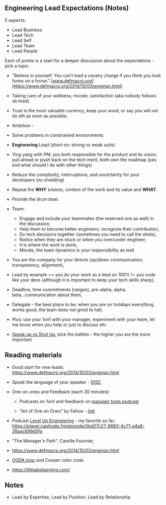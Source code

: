 ## Engineering Lead Expectations (Notes)

5 aspects:

- Lead Business
- Lead Tech
- Lead Self
- Lead Team
- Lead People

Each of points is a start for a deeper discussion about the expectations - pick a topic:

- "Believe in yourself. You can’t lead a cavalry charge if you think you look funny on a horse." [www.defmacro.org](https://www.defmacro.org/2014/10/03/engman.html)
- Taking care of your wellness, morale, satisfaction (aka nobody follows sb tired)
- Trust is the most valuable currency, keep your word, or say you will not do sth as soon as possible.
- Ambition -
- Solve problems in constrained environments
- **Engineering** Lead (short on: strong vs weak suits)
- Ying yang with PM, you both responsible for the product and its vision,
pull ahead or push back on the tech merit, both own the roadmap (yes and what should I do with other things)
- Reduce the complexity, interruptions, and uncertainty for your developers (no shielding)
- Repeat the **WHY** (vision), context of the work and its value and **WHAT**.
- Provide the drum beat.
- Team:
  - Engage and include your teammates (the reserved one as well) in the discussion,
  - Help them to become better engineers, recognize their contribution,
  - Do tech decisions together (sometimes you need to call the shots),
  - Notice when they are stuck or when you over/under engineer,
  - It is where the work is done,
  - Morale, the team dynamics is your responsibility as well.

- You are the company for your directs (up/down communication, transparency, alignment),
- Lead by example == you do your work as a lead on 100% != you code like your devs (although it is  important to keep your tech skills sharp),
- Deadline, time commitments (ranges), pre-alpha, alpha, beta...communication about them,
- Delegate - the best place to be: when you are on holidays everything works good, the team does not grind to halt,
- Plus: use your 1on1 with your manager, experiment with your team, let me know when you help or just to discuss sth.
- [Speak up vs Shut Up](https://www.edbatista.com/2021/05/on-speaking-up-and-shutting-up.html), pick the battles - the higher you are the more important

## Reading materials

- Good start for new leads: https://www.defmacro.org/2014/10/03/engman.html
- Speak the language of your speaker - [DISC](https://www.manager-tools.com/get-answers?search=DISC%20manager%20tools&f%5B0%5D=bundle%3Apodcast_item&f%5B1%5D=im_field_content_domain%3A4&f%5B2%5D=im_field_mou_taxonomy%3A242&f%5B3%5D=im_field_mou_taxonomy%3A249)
- One-on-ones and Feedback (each 30 minutes):

  - Podcasts on 1on1 and feedback on [manager tools podcast](https://www.manager-tools.com/manager-tools-basics)

  - "Art of One on Ones" by Fellow - [link](https://fellow.app/blog/meetings/one-on-one-meeting-definitive-guide/)

-  Podcast [Level Up Engineering](https://codingsans.com/engineering-management-podcast) - my favorite so far: https://player.captivate.fm/episode/5bd27c27-8683-4c71-a4a6-26aac699d0fa

- "The Manager's Path", Camille Fournier,

- https://www.defmacro.org/2014/10/03/engman.html

- [OODA loop](https://en.wikipedia.org/wiki/OODA_loop) and Cooper color code.

- https://lifelabslearning.com/

## Notes

- Lead by Expertise, Lead by Position, Lead by Relationship
